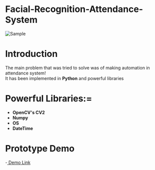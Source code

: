 # Facial-Recognition-Attendance-System
![Sample](http://vision.cs.utexas.edu/378h-spring2017/assignments/a5/detections_IMG_9370.JPG.png)
# Introduction
The main problem that was tried to solve was of making automation in attendance system! <br>
It has been implemented in **Python** and powerful libraries <br> 

# Powerful Libraries:=
- **OpenCV's CV2**
- **Numpy**
- **OS** 
- **DateTime**

# Prototype Demo
-[ Demo Link](https://drive.google.com/file/d/13DMQeXYpm3F4uKPZhyF0tjBfiP7zikYf/view?usp=sharing)
